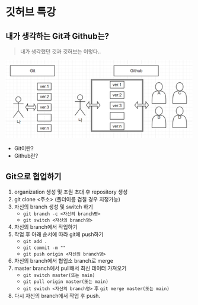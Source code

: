 # 깃허브 특강

## 내가 생각하는 Git과 Github는?

> 내가 생각했던 깃과 깃허브는 이렇다..

![내가생각하는깃과깃허브](./assets/내가생각한깃과깃허브.png)


- Git이란?
- Github란?



## Git으로 협업하기

1. organization 생성 및 조원 초대 후 repository 생성
2. git clone <주소> (폴더이름 겹칠 경우 지정가능)
3. 자신의 branch 생성 및 switch 하기
    - `git branch -c <자신의 branch명>`
    - `git switch <자신의 branch명>`
4. 자신의 branch에서 작업하기
5. 작업 후 아래 순서에 따라 git에 push하기
    - `git add .`
    - `git commit -m ""`
    - `git push origin <자신의 branch명>`
6. 자신의 branch에서 협업소 branch로 merge
7. master branch에서 pull해서 최신 데이터 가져오기
    -  `git switch master(또는 main)`
    - `git pull origin master(또는 main)`
    - `git switch <자신의 branch명>` 후 `git merge master(또는 main)`
8. 다시 자신의 branch에서 작업 후 push.